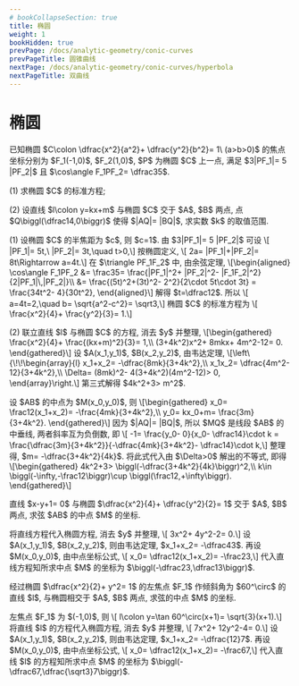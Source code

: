 ```yaml
---
# bookCollapseSection: true
title: 椭圆
weight: 1
bookHidden: true
prevPage: /docs/analytic-geometry/conic-curves
prevPageTitle: 圆锥曲线
nextPage: /docs/analytic-geometry/conic-curves/hyperbola
nextPageTitle: 双曲线
---
```


# 椭圆

<myexample>
<p>已知椭圆 $C\colon \dfrac{x^2}{a^2}+ \dfrac{y^2}{b^2}= 1\ (a>b>0)$ 的焦点坐标分别为 $F_1(-1,0)$, $F_2(1,0)$, $P$ 为椭圆 $C$ 上一点, 满足 $3|PF_1|= 5 |PF_2|$ 且 $\cos\angle F_1PF_2= \dfrac35$.
</p>
<p>(1) 求椭圆 $C$ 的标准方程;
</p>
<p>(2) 设直线 $l\colon y=kx+m$ 与椭圆 $C$ 交于 $A$, $B$ 两点, 点 $Q\biggl(\dfrac14,0\biggr)$ 使得 $|AQ|= |BQ|$, 求实数 $k$ 的取值范围.
</p>
</myexample>
<mysolution>
    <p>(1) 设椭圆 $C$ 的半焦距为 $c$, 则 $c=1$. 由 $3|PF_1|= 5 |PF_2|$ 可设 \[
        |PF_1|= 5t,\ |PF_2|= 3t,\quad t>0,\]
    按椭圆定义, \[
        2a= |PF_1|+|PF_2|= 8t\Rightarrow a=4t.\]
    在 $\triangle PF_1F_2$ 中, 由余弦定理, \[\begin{aligned}
        \cos\angle F_1PF_2
        &= \frac35= \frac{|PF_1|^2+ |PF_2|^2- |F_1F_2|^2}{2|PF_1|\,|PF_2|}\\
        &= \frac{(5t)^2+(3t)^2- 2^2}{2\cdot 5t\cdot 3t}
         = \frac{34t^2- 4}{30t^2},
    \end{aligned}\]
    解得 $t=\dfrac12$. 所以 \[
        a=4t=2,\quad b= \sqrt{a^2-c^2}= \sqrt3,\]
    椭圆 $C$ 的标准方程为 \[
        \frac{x^2}{4}+ \frac{y^2}{3}= 1.\]
</p>
<p>(2) 联立直线 $l$ 与椭圆 $C$ 的方程, 消去 $y$ 并整理, \[\begin{gathered}
        \frac{x^2}{4}+ \frac{(kx+m)^2}{3}= 1,\\
        (3+4k^2)x^2+ 8mkx+ 4m^2-12= 0.
    \end{gathered}\]
    设 $A(x_1,y_1)$, $B(x_2,y_2)$, 由韦达定理, \[\left\{\!\!\begin{array}{l}
        x_1+x_2= -\dfrac{8mk}{3+4k^2},\\
        x_1x_2= \dfrac{4m^2-12}{3+4k^2},\\
        \Delta= (8mk)^2- 4(3+4k^2)(4m^2-12)> 0,
    \end{array}\right.\]
    第三式解得 $4k^2+3> m^2$.
</p>
<p>设 $AB$ 的中点为 $M(x_0,y_0)$, 则 \[\begin{gathered}
        x_0= \frac12(x_1+x_2)= -\frac{4mk}{3+4k^2},\\
        y_0= kx_0+m= \frac{3m}{3+4k^2}.
    \end{gathered}\]
    因为 $|AQ|= |BQ|$, 所以 $MQ$ 是线段 $AB$ 的中垂线, 两者斜率互为负倒数, 即 \[
        -1= \frac{y_0- 0}{x_0- \dfrac14}\cdot k
        = \frac{\dfrac{3m}{3+4k^2}}{-\dfrac{4mk}{3+4k^2}- \dfrac14}\cdot k,\]
    整理得, $m= -\dfrac{3+4k^2}{4k}$. 将此式代入由 $\Delta>0$ 解出的不等式, 即得 \[\begin{gathered}
        4k^2+3> \biggl(-\dfrac{3+4k^2}{4k}\biggr)^2,\\
        k\in \biggl(-\infty,-\frac12\biggr)\cup \biggl(\frac12,+\infty\biggr).
    \end{gathered}\]
</p>
</mysolution>

<myexample>
<p>直线 $x-y+1= 0$ 与椭圆 $\dfrac{x^2}{4}+ \dfrac{y^2}{2}= 1$ 交于 $A$, $B$ 两点, 求弦 $AB$ 的中点 $M$ 的坐标.
</p>
</myexample>
<mysolution>
    <p>将直线方程代入椭圆方程, 消去 $y$ 并整理, \[
        3x^2+ 4y^2-2= 0.\]
    设 $A(x_1,y_1)$, $B(x_2,y_2)$, 则由韦达定理, $x_1+x_2= -\dfrac43$.
    再设 $M(x_0,y_0)$, 由中点坐标公式, \[
        x_0= \dfrac12(x_1+x_2)= -\frac23,\]
    代入直线方程知所求中点 $M$ 的坐标为 $\biggl(-\dfrac23,\dfrac13\biggr)$.
</p>
</mysolution>
</p>
<p><myexample>
<p>经过椭圆 $\dfrac{x^2}{2}+ y^2= 1$ 的左焦点 $F_1$ 作倾斜角为 $60^\circ$ 的直线 $l$, 与椭圆相交于 $A$, $B$ 两点, 求弦的中点 $M$ 的坐标.
</p>
</myexample>
<mysolution>
    <p>左焦点 $F_1$ 为 $(-1,0)$, 则 \[
        l\colon y=\tan 60^\circ(x+1)= \sqrt{3}(x+1).\]
    将直线 $l$ 的方程代入椭圆方程, 消去 $y$ 并整理, \[
        7x^2+ 12y^2-4= 0.\]
    设 $A(x_1,y_1)$, $B(x_2,y_2)$, 则由韦达定理, $x_1+x_2= -\dfrac{12}7$. 再设 $M(x_0,y_0)$, 由中点坐标公式, \[
        x_0= \dfrac12(x_1+x_2)= -\frac67,\]
    代入直线 $l$ 的方程知所求中点 $M$ 的坐标为 $\biggl(-\dfrac67,\dfrac{\sqrt3}7\biggr)$.
</p>
</mysolution>

